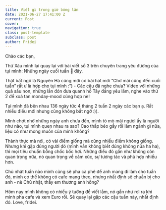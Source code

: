 ```yaml
---
title: Viết gì trong giờ bóng lăn
date: 2021-06-27 17:41:00 Z
current: Post
cover: 
navigation: true
class: post-template
subclass: post
author: Fridei
---
```


Chào các bạn,

Thứ Xáu mình lại quay lại với bài viết số 3 trên chuyên trang yêu đường của tụi mình: Những ngày cuối tuần 🍓 đây.

Thật bất ngờ là Nguyên Hà cũng mới có bài hát mới “Chờ mãi cũng đến cuối tuần” rất ư là hợp cho tụi mình :”) - Các cậu đã nghe chưa? Video với những quả sấu non, những lần đón đưa quanh hồ Tây đáng yêu lắm, nghe vào thứ 2 để xoá tan monday-mood cũng hợp nè!

Tụi mình đã bên nhau 136 ngày tức 4 tháng 2 tuần 2 ngày các bạn ạ. Rất nhiều điều mới nhưng cũng không bất ngờ :)).

Mình chợt nhớ những ngày anh chưa đến, mình tò mò mãi người ấy là người như nào, tụi mình quen nhau ra sao? Cao thấp béo gầy rồi làm ngành gì nữa, liệu có như mong muốn của mình không?

Thành thực mà nói, có vài điểm giống mà cũng nhiều điểm không giống.
Nhưng khi gặp đúng người đó (mình vẫn không biết đúng không nữa ha ha), thì mọi tiêu chuẩn bỗng chốc bốc hơi. Những điều đó gần như không còn quan trọng nữa, nó quan trọng về cảm xúc, sự tương tác và phù hợp nhiều hơn.

Chủ nhật tuần nào mình cũng sẽ pha cà phê để anh mang đi làm cho tuần đó, mình có thể không có cafe mang theo, nhưng nhất định sẽ chuẩn bị cho anh - nè Chủ nhật, thấy em thương anh hông?

Hôm nay mình không có nhiều ý tưởng để viết lắm, nó gần như rơi ra khi mình pha cafe và xem Euro rồi.
Sẽ quay lại gặp các cậu tuần này, nhất định đó.
Love, fridei.